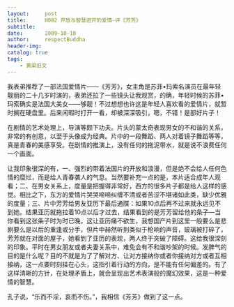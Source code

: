 ```yaml
---
layout:     post
title:      H082 开放与智慧迸开的爱情—评《芳芳》
subtitle:   
date:       2009-10-10
author:     respectBuddha
header-img: 
catalog: true
tags:
    - 黄粱旧文
---
```


我表弟推荐了一部法国爱情片——《芳芳》，女主角是苏菲•玛索名演员在最年轻靓丽的二十几岁时演的，表弟还拉了一些镜头让我观赏，的确，年轻时候的苏菲•玛索确实是法国大美女——够靓！不过想想也许这是年轻人喜欢看的爱情片，就暂时搁在硬盘里。后来闲暇时打开一看，却被深深吸引，嗯，不错！是部好片子！

在剧情的艺术处理上，导演等颇下功夫。片头的蒙太奇表现男女的不和谐的关系，非常的有创意，以至于头像成为经典。片中的一段舞蹈、两人对着镜子舞蹈等等，真是青春的美感享受。在剧情的推演上，没有任何的拖泥带水，就是说不浪费任何一个画面。

让我印象很深的有，一、强烈的带着法国片的开放和浪漫，但是绝不会给人任何色情的糜烂，而是给人青春袭人的气息。当然要补充一点的是，本片适合成年人观看；二、在男女关系上，度量是把握得非常好，西方的很多片子都是给人这样的感觉。相比之下，东方的爱情片哭哭啼啼纠缠不清或者苦涩不堪诸如此类，缺少优雅的度量；三、片中芳芳给男友亚历下最后通牒：如果10点后再不过来就永远见不到她。结果亚历就拖拉着10点以后才过去，结果看到的是芳芳留给他的条子—当你看到这张条子时为时已晚，这让亚历痛不欲生，我想国产片到这里一般要么是悲剧要么是以后的重逢或分手，但片中赫然听到类似于枪响的声音，玻璃被打碎了，芳芳就在对面的屋子，她看到了亚历的表现，两人终于突破了障碍。这给我很深刻的印象。平时在男女朋友或者夫妻关系中，难免会有不和谐吵架的时候。发脾气的目的是什么呢？目的不就是为了了解对方、让对方接纳你或者你接纳对方或者互相接纳，这一点要时刻挂在心头，这指引着行动的方向，是不能有任何偏差的。有了这样清晰的方针，在处理矛盾上，就会呈现出艺术表演般的魔幻效果，这是一种爱情的智慧。

孔子说，“乐而不淫，哀而不伤。”，我相信《芳芳》做到了这一点。